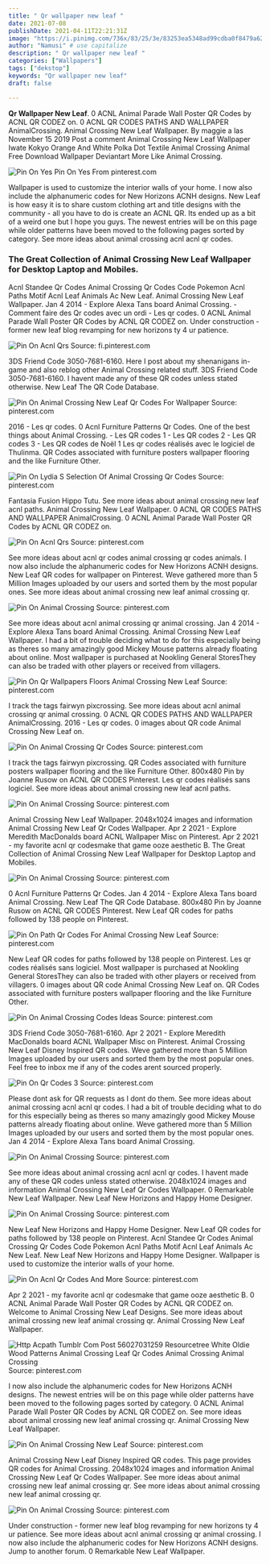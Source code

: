 ```yaml
---
title: " Qr wallpaper new leaf "
date: 2021-07-08
publishDate: 2021-04-11T22:21:31Z
image: "https://i.pinimg.com/736x/83/25/3e/83253ea5348ad99cdba0f8479a623a42.jpg"
author: "Namusi" # use capitalize
description: " Qr wallpaper new leaf "
categories: ["Wallpapers"]
tags: ["dekstop"]
keywords: "Qr wallpaper new leaf"
draft: false

---
```



**Qr Wallpaper New Leaf**. 0 ACNL Animal Parade Wall Poster QR Codes by ACNL QR CODEZ on. 0 ACNL QR CODES PATHS AND WALLPAPER AnimalCrossing. Animal Crossing New Leaf Wallpaper. By maggie a las November 15 2019 Post a comment Animal Crossing New Leaf Wallpaper Iwate Kokyo Orange And White Polka Dot Textile Animal Crossing Animal Free Download Wallpaper Deviantart More Like Animal Crossing.

![Pin On Yes](https://i.pinimg.com/originals/5b/45/45/5b45458f41812a8a15c15531049f7a39.png "Pin On Yes")
Pin On Yes From pinterest.com


Wallpaper is used to customize the interior walls of your home. I now also include the alphanumeric codes for New Horizons ACNH designs. New Leaf is how easy it is to share custom clothing art and title designs with the community - all you have to do is create an ACNL QR. Its ended up as a bit of a weird one but I hope you guys. The newest entries will be on this page while older patterns have been moved to the following pages sorted by category. See more ideas about animal crossing acnl acnl qr codes.

### The Great Collection of Animal Crossing New Leaf Wallpaper for Desktop Laptop and Mobiles.

Acnl Standee Qr Codes Animal Crossing Qr Codes Code Pokemon Acnl Paths Motif Acnl Leaf Animals Ac New Leaf. Animal Crossing New Leaf Wallpaper. Jan 4 2014 - Explore Alexa Tans board Animal Crossing. - Comment faire des Qr codes avec un ordi - Les qr codes. 0 ACNL Animal Parade Wall Poster QR Codes by ACNL QR CODEZ on. Under construction - former new leaf blog revamping for new horizons ty 4 ur patience.


![Pin On Acnl Qrs](https://i.pinimg.com/originals/e4/7a/c1/e47ac1957f0ce214062398c56dcfc195.jpg "Pin On Acnl Qrs")
Source: fi.pinterest.com

3DS Friend Code 3050-7681-6160. Here I post about my shenanigans in-game and also reblog other Animal Crossing related stuff. 3DS Friend Code 3050-7681-6160. I havent made any of these QR codes unless stated otherwise. New Leaf The QR Code Database.

![Pin On Animal Crossing New Leaf Qr Codes For Wallpaper](https://i.pinimg.com/originals/fb/27/5c/fb275cfa1987a945ff71a8107215ef82.jpg "Pin On Animal Crossing New Leaf Qr Codes For Wallpaper")
Source: pinterest.com

2016 - Les qr codes. 0 Acnl Furniture Patterns Qr Codes. One of the best things about Animal Crossing. - Les QR codes 1 - Les QR codes 2 - Les QR codes 3 - Les QR codes de Noël 1 Les qr codes réalisés avec le logiciel de Thulinma. QR Codes associated with furniture posters wallpaper flooring and the like Furniture Other.

![Pin On Lydia S Selection Of Animal Crossing Qr Codes](https://i.pinimg.com/originals/9a/5c/e3/9a5ce3b941e35b561e3901fc7b56371f.jpg "Pin On Lydia S Selection Of Animal Crossing Qr Codes")
Source: pinterest.com

Fantasia Fusion Hippo Tutu. See more ideas about animal crossing new leaf acnl paths. Animal Crossing New Leaf Wallpaper. 0 ACNL QR CODES PATHS AND WALLPAPER AnimalCrossing. 0 ACNL Animal Parade Wall Poster QR Codes by ACNL QR CODEZ on.

![Pin On Acnl Qrs](https://i.pinimg.com/originals/5c/5f/2f/5c5f2f5ac216a1a1dda5606e6428eed2.jpg "Pin On Acnl Qrs")
Source: pinterest.com

See more ideas about acnl qr codes animal crossing qr codes animals. I now also include the alphanumeric codes for New Horizons ACNH designs. New Leaf QR codes for wallpaper on Pinterest. Weve gathered more than 5 Million Images uploaded by our users and sorted them by the most popular ones. See more ideas about animal crossing new leaf animal crossing qr.

![Pin On Animal Crossing](https://i.pinimg.com/originals/2e/32/81/2e3281ad3d3d3db29eb899eeb25a4a99.jpg "Pin On Animal Crossing")
Source: pinterest.com

See more ideas about acnl animal crossing qr animal crossing. Jan 4 2014 - Explore Alexa Tans board Animal Crossing. Animal Crossing New Leaf Wallpaper. I had a bit of trouble deciding what to do for this especially being as theres so many amazingly good Mickey Mouse patterns already floating about online. Most wallpaper is purchased at Nookling General StoresThey can also be traded with other players or received from villagers.

![Pin On Qr Wallpapers Floors Animal Crossing New Leaf](https://i.pinimg.com/originals/d4/75/4a/d4754a2edaa8278d5d9e1e40a13bb7dc.jpg "Pin On Qr Wallpapers Floors Animal Crossing New Leaf")
Source: pinterest.com

I track the tags fairwyn pixcrossing. See more ideas about acnl animal crossing qr animal crossing. 0 ACNL QR CODES PATHS AND WALLPAPER AnimalCrossing. 2016 - Les qr codes. 0 images about QR code Animal Crossing New Leaf on.

![Pin On Animal Crossing Qr Codes](https://i.pinimg.com/originals/0f/4d/51/0f4d51158881efbbd09a59ae5dd25d67.jpg "Pin On Animal Crossing Qr Codes")
Source: pinterest.com

I track the tags fairwyn pixcrossing. QR Codes associated with furniture posters wallpaper flooring and the like Furniture Other. 800x480 Pin by Joanne Rusow on ACNL QR CODES Pinterest. Les qr codes réalisés sans logiciel. See more ideas about animal crossing new leaf acnl paths.

![Pin On Animal Crossing](https://i.pinimg.com/736x/09/4f/23/094f23f0f58a8a28f63b4338529dc565.jpg "Pin On Animal Crossing")
Source: pinterest.com

Animal Crossing New Leaf Wallpaper. 2048x1024 images and information Animal Crossing New Leaf Qr Codes Wallpaper. Apr 2 2021 - Explore Meredith MacDonalds board ACNL Wallpaper Misc on Pinterest. Apr 2 2021 - my favorite acnl qr codesmake that game ooze aesthetic B. The Great Collection of Animal Crossing New Leaf Wallpaper for Desktop Laptop and Mobiles.

![Pin On Animal Crossing](https://i.pinimg.com/originals/8d/65/14/8d65146fc3a45a6a6966e6dd6b9d51dd.jpg "Pin On Animal Crossing")
Source: pinterest.com

0 Acnl Furniture Patterns Qr Codes. Jan 4 2014 - Explore Alexa Tans board Animal Crossing. New Leaf The QR Code Database. 800x480 Pin by Joanne Rusow on ACNL QR CODES Pinterest. New Leaf QR codes for paths followed by 138 people on Pinterest.

![Pin On Path Qr Codes For Animal Crossing New Leaf](https://i.pinimg.com/originals/33/8e/29/338e292d7c13e770cdaa3c9c45ce2830.jpg "Pin On Path Qr Codes For Animal Crossing New Leaf")
Source: pinterest.com

New Leaf QR codes for paths followed by 138 people on Pinterest. Les qr codes réalisés sans logiciel. Most wallpaper is purchased at Nookling General StoresThey can also be traded with other players or received from villagers. 0 images about QR code Animal Crossing New Leaf on. QR Codes associated with furniture posters wallpaper flooring and the like Furniture Other.

![Pin On Animal Crossing Codes Ideas](https://i.pinimg.com/474x/97/49/2b/97492bda7af1717b9a47d1058bd10b3c.jpg "Pin On Animal Crossing Codes Ideas")
Source: pinterest.com

3DS Friend Code 3050-7681-6160. Apr 2 2021 - Explore Meredith MacDonalds board ACNL Wallpaper Misc on Pinterest. Animal Crossing New Leaf Disney Inspired QR codes. Weve gathered more than 5 Million Images uploaded by our users and sorted them by the most popular ones. Feel free to inbox me if any of the codes arent sourced properly.

![Pin On Qr Codes 3](https://i.pinimg.com/474x/99/87/67/998767c38c4925419cf2cf836964707e.jpg "Pin On Qr Codes 3")
Source: pinterest.com

Please dont ask for QR requests as I dont do them. See more ideas about animal crossing acnl acnl qr codes. I had a bit of trouble deciding what to do for this especially being as theres so many amazingly good Mickey Mouse patterns already floating about online. Weve gathered more than 5 Million Images uploaded by our users and sorted them by the most popular ones. Jan 4 2014 - Explore Alexa Tans board Animal Crossing.

![Pin On Animal Crossing](https://i.pinimg.com/originals/c0/1d/f4/c01df4a1b6d52bd93447e58b7f869f4d.jpg "Pin On Animal Crossing")
Source: pinterest.com

See more ideas about animal crossing acnl acnl qr codes. I havent made any of these QR codes unless stated otherwise. 2048x1024 images and information Animal Crossing New Leaf Qr Codes Wallpaper. 0 Remarkable New Leaf Wallpaper. New Leaf New Horizons and Happy Home Designer.

![Pin On Animal Crossing](https://i.pinimg.com/originals/af/0e/2e/af0e2e83eff92e094d7d76bd7b6d2d2b.jpg "Pin On Animal Crossing")
Source: pinterest.com

New Leaf New Horizons and Happy Home Designer. New Leaf QR codes for paths followed by 138 people on Pinterest. Acnl Standee Qr Codes Animal Crossing Qr Codes Code Pokemon Acnl Paths Motif Acnl Leaf Animals Ac New Leaf. New Leaf New Horizons and Happy Home Designer. Wallpaper is used to customize the interior walls of your home.

![Pin On Acnl Qr Codes And More](https://i.pinimg.com/originals/bd/82/4d/bd824d8718d4137d7cdd7dcf92170940.jpg "Pin On Acnl Qr Codes And More")
Source: pinterest.com

Apr 2 2021 - my favorite acnl qr codesmake that game ooze aesthetic B. 0 ACNL Animal Parade Wall Poster QR Codes by ACNL QR CODEZ on. Welcome to Animal Crossing New Leaf Designs. See more ideas about animal crossing new leaf animal crossing qr. Animal Crossing New Leaf Wallpaper.

![Http Acpath Tumblr Com Post 56027031259 Resourcetree White Oldie Wood Patterns Animal Crossing Leaf Qr Codes Animal Crossing Animal Crossing](https://i.pinimg.com/originals/93/4f/5c/934f5ce07cfd2e797ee6ba31745873bd.jpg "Http Acpath Tumblr Com Post 56027031259 Resourcetree White Oldie Wood Patterns Animal Crossing Leaf Qr Codes Animal Crossing Animal Crossing")
Source: pinterest.com

I now also include the alphanumeric codes for New Horizons ACNH designs. The newest entries will be on this page while older patterns have been moved to the following pages sorted by category. 0 ACNL Animal Parade Wall Poster QR Codes by ACNL QR CODEZ on. See more ideas about animal crossing new leaf animal crossing qr. Animal Crossing New Leaf Wallpaper.

![Pin On Animal Crossing New Leaf](https://i.pinimg.com/originals/51/b1/7e/51b17ec52320495197e2d60e90689853.jpg "Pin On Animal Crossing New Leaf")
Source: pinterest.com

Animal Crossing New Leaf Disney Inspired QR codes. This page provides QR codes for Animal Crossing. 2048x1024 images and information Animal Crossing New Leaf Qr Codes Wallpaper. See more ideas about animal crossing new leaf animal crossing qr. See more ideas about animal crossing new leaf animal crossing qr.

![Pin On Animal Crossing](https://i.pinimg.com/736x/83/25/3e/83253ea5348ad99cdba0f8479a623a42.jpg "Pin On Animal Crossing")
Source: pinterest.com

Under construction - former new leaf blog revamping for new horizons ty 4 ur patience. See more ideas about acnl animal crossing qr animal crossing. I now also include the alphanumeric codes for New Horizons ACNH designs. Jump to another forum. 0 Remarkable New Leaf Wallpaper.

